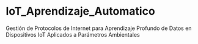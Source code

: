 # IoT_Aprendizaje_Automatico
Gestión de Protocolos de Internet para Aprendizaje Profundo de Datos en Dispositivos IoT Aplicados a Parámetros Ambientales
